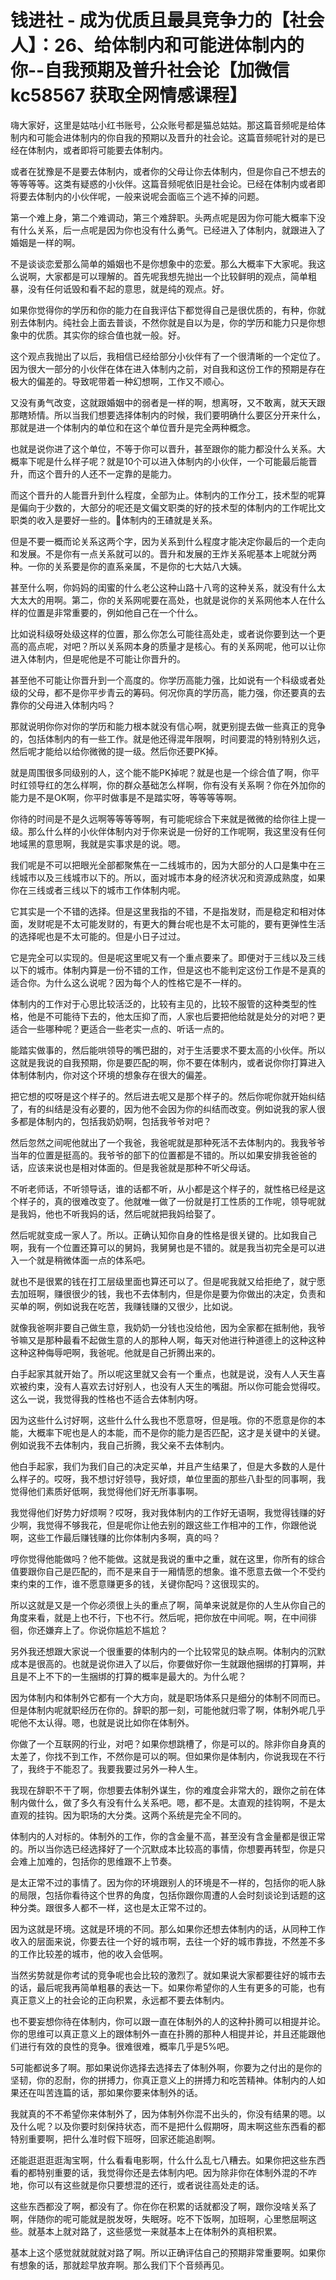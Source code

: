 # 钱进社 - 成为优质且最具竞争力的【社会人】：26、给体制内和可能进体制内的你--自我预期及普升社会论【加微信 kc58567 获取全网情感课程】

嗨大家好，这里是姑咕小红书账号，公众账号都是猫总姑姑。那这篇音频呢是给体制内和可能会进体制内的你自我的预期以及晋升的社会论。这篇音频呢针对的是已经在体制内，或者即将可能要去体制内。

或者在犹豫是不是要去体制内，或者你的父母让你去体制内，但是你自己不想去的等等等等。这类有疑惑的小伙伴。这篇音频呢依旧是社会论。已经在体制内或者即将要去体制内的小伙伴呢，一般来说呢会面临三个逃不掉的问题。

第一个难上身，第二个难调动，第三个难辞职。头两点呢是因为你可能大概率下没有什么关系，后一点呢是因为你也没有什么勇气。已经进入了体制内，就跟进入了婚姻是一样的啊。

不是谈谈恋爱那么简单的婚姻也不是你想象中的恋爱。那么大概率下大家呢。我这么说啊，大家都是可以理解的。首先呢我想先抛出一个比较鲜明的观点，简单粗暴，没有任何诋毁和看不起的意思，就是纯的观点。好。

如果你觉得你的学历和你的能力在自我评估下都觉得自己是很优质的，有种，你就别去体制内。纯社会上面去普谈，不然你就是自以为是，你的学历和能力只是你想象中的优质。其实你的综合值也就一般。好。

这个观点我抛出了以后，我相信已经给部分小伙伴有了一个很清晰的一个定位了。因为很大一部分的小伙伴在体在进入体制内之前，对自我和这份工作的预期是存在极大的偏差的。导致呢带着一种幻想啊，工作又不顺心。

又没有勇气改变，这就跟婚姻中的弱者是一样的啊，想离呀，又不敢离，就天天跟那瞎矫情。所以当我们想要选择体制内的时候，我们要明确什么要区分开来什么，那就是进一个体制内的单位和在这个单位晋升是完全两种概念。

也就是说你进了这个单位，不等于你可以晋升，甚至跟你的能力都没什么关系。大概率下呢是什么样子呢？就是10个可以进入体制内的小伙伴，一个可能最后能晋升，而这个晋升的人还不一定靠的是能力。

而这个晋升的人能晋升到什么程度，全部为止。体制内的工作分工，技术型的呢算是偏向于少数的，大部分的呢还是文偏文职类的好的技术型的体制内的工作呢比文职类的收入是要好一些的。🎼体制内的王碴就是关系。

但是不要一概而论关系这两个字，因为关系到什么程度才能决定你最后的一个走向和发展。不是你有一点关系就可以的。晋升和发展的王炸关系呢基本上呢就分两种。一你的关系要是你的直系亲属，不是你的七大姑八大姨。

甚至什么啊，你妈妈的闺蜜的什么老公这种山路十八弯的这种关系，就没有什么太大太大的用啊。第二，你的关系网呢要在高处，也就是说你的关系网他本人在什么样的位置是非常重要的，例如他自己在一个什么。

比如说科级呀处级这样的位置，那么你怎么可能往高处走，或者说你要到达一个更高的高点呢，对吧？所以关系网本身的质量才是核心。有的关系网呢，他可以让你进入体制内，但是呢他是不可能让你晋升的。

甚至他不可能让你晋升到一个高度的。你学历高能力强，比如说有一个科级或者处级的父母，都不是你平步青云的筹码。何况你真的学历高，能力强，你还要真的去靠你的父母进入体制内吗？

那就说明你你对你的学历和能力根本就没有信心啊，就更别提去做一些真正的竞争的，包括体制内的有一些工作。就是他还得混年限啊，时间要混的特别特别久远，然后呢才能给以给你微微的提一级。然后你还要PK掉。

就是周围很多同级别的人，这个能不能PK掉呢？就是也是一个综合值了啊，你平时红领导红的怎么样啊，你的群众基础怎么样啊，你有没有关系啊？你在外加你的能力是不是OK啊，你平时做事是不是踏实呀，等等等等啊。

你待的时间是不是久远啊等等等等啊，有可能呢综合下来就是微微的给你往上提一级。那么什么样的小伙伴体制内对于你来说是一份好的工作呢啊，我这里没有任何地域黑的意思啊，我就是实事求是的说。嗯。

我们呢是不可以把眼光全部都聚焦在一二线城市的，因为大部分的人口是集中在三线城市以及三线城市以下的。所以，面对城市本身的经济状况和资源成熟度，如果你在三线或者三线以下的城市工作体制内呢。

它其实是一个不错的选择。但是这里我指的不错，不是指发财，而是稳定和相对体面，发财呢是不太可能发财的，有更大的舞台呢也是不太可能的，要有更弹性生活的选择呢也是不太可能的。但是小日子过过。

它是完全可以实现的。但是呢这里呢又有一个重点要来了。即便对于三线以及三线以下的城市。体制内算是一份不错的工作，但是这也不能判定这份工作是不是真的适合你。为什么这么说呢？因为每个人的性格它是不一样的。

体制内的工作对于心思比较活泛的，比较有主见的，比较不服管的这种类型的性格，他是不可能待下去的，他太压抑了而，人家也后要把他给就是处分的对吧？更适合一些哪种呢？更适合一些老实一点的、听话一点的。

能踏实做事的，然后能哄领导的嘴巴甜的，对于生活要求不要太高的小伙伴。所以这就是我说的自我预期，你是要匹配的啊，你不要在体制内，或者说你你打算进入体制体制内，你对这个环境的想象存在很大的偏差。

把它想的哎呀是这个样子的。然后进去呢又是那个样子的。然后你呢你就开始纠结了，有的纠结是没有必要的，因为他不会因为你的纠结而改变。例如说我的家人很多都是体制内的，包括我奶奶啊，包括我爷爷对吧？

然后忽然之间呢他就出了一个我爸，我爸呢就是那种死活不去体制内的。我我爷爷当年的位置是挺高的。我爷爷的部下的位置都是不错的。所以如果安排我爸爸的话，应该来说也是相对体面的。但是我爸就是那种不听父母话。

不听老师话，不听领导话，谁的话都不听，从小都是这个样子的，就性格已经是这个样子的，真的很难改变了。他就唯一做了一份就是打工性质的工作呢，领导呢就是我妈，他也不听我妈的话，然后呢就把我妈给娶了。

然后呢就变成一家人了。所以。正确认知你自身的性格是很关键的。比如我自己啊，我有一个位置还算可以的舅妈，我舅舅也是不错的。就是我当初完全是可以进入一个就是稍微体面一点的体系吧。

就也不是很累的钱在打工层级里面也算还可以了。但是呢我就又给拒绝了，就宁愿去加班啊，赚很很少的钱，我也不去体制内，但是你是要为你做出的决定，负责和买单的啊，例如说我在吃苦，我赚钱赚的又很少，比如说。

就像我爸啊非要自己做生意，我奶奶一分钱也没给他，因为全家都在抵制他，我爷爷嘛又是那种最看不起做生意的人的那种人啊，每天对他进行种道德上的这种这种这种这种侮辱吧啊，我爸呢。他就是自己折腾出来的。

白手起家其就开始了。所以呢这里就又会有一个重点，也就是说，没有人人天生喜欢被约束，没有人喜欢去讨好别人，也没有人天生的嘴甜。所以你可能会觉得哎。这么一说，我觉得我的性格也不适合去体制内呀。

因为这些什么讨好啊，这些什么什么我也不愿意呀，但是哦。你的不愿意是你的本能，大概率下呢也是人的本能，而不是你的能力是否匹配，这才是关键中的关键。例如说我不去体制内，我自己折腾，我父亲不去体制内。

他白手起家，我们为我们自己的决定买单，并且产生结果了，但是大多数的人是什么样子的。哎呀，我不想讨好领导，我好烦，单位里面的那些八卦型的同事啊，我觉得他们素质好低啊，我觉得他们好无所事事啊。

我觉得他们好势力好烦啊？哎呀，我对我体制内的工作好无语啊，我觉得钱赚的好少啊，我觉得不够我花，但是呢你让他去别的跟这些工作相冲的工作，你跟他说啊，这些工作最后赚钱赚的比你体制内多啊，真的吗？

哼你觉得他能做吗？他不能做。这就是我说的重中之重，就在这里，你所有的综合值要跟你自己是匹配的，而不是来自于一厢情愿的想象。谁不愿意去做一个不受约束约束的工作，谁不愿意赚更多的钱，关键你配吗？这很现实的。

所以这就是又是一个你必须很上头的重点了啊，简单来说就是你的人生从你自己的角度来看，就是上也不行，下也不行。然后呢，把你放在中间呢。啊，在中间徘徊，你还嫌弃上了。你说你尴尬不尴尬？

另外我还想跟大家说一个很重要的体制内的一个比较常见的缺点啊。体制内的沉默成本是很高的。也就是说你进入了以后，你要做好你一生就跟他捆绑的打算啊，并且是不上不下的一生捆绑的打算的概率是最大的。为什么呢？

因为体制内和体制外它都有一个大方向，就是职场体系只是细分的体制不同而已。但是体制内呢就职经历在你的。辞职的那一刻，可能他就归零了啊，体制外呢几乎呢他不太认得。嗯，也就是说比如你在体制外。

你做了一个互联网的行业，对吧？如果你想跳槽了，你是可以的。除非你自身真的太差了，你找不到工作，不然你是可以的啊。但如果你是体制内，你说我现在不行了，我终于不能忍了。我要我要过另外一种人生。

我现在辞职不干了啊，你想要去体制外谋生，你的难度会非常大的，跟你之前在体制内做什么，做了多久有没有什么关系吧。嗯，都不是。太直观的挂钩啊，不是太直观的挂钩。因为职场的大分类。这两个系统是完全不同的。

体制内的人对标的。体制外的工作，你的含金量不高，甚至没有含金量都是很正常的。所以当你选已经选择好了一个沉默成本比较高的事情，你想要再转型，你是只会难上加难的，包括你的思维跟不上节奏。

是太正常不过的事情了。因为你的环境跟别人的环境是不一样的，包括你的呃人脉的局限，包括你看待这个世界的角度，包括你跟你周遭的人会时刻谈论到话题的这种分类。跟很多人都不一样，这也是太正常不过的。

因为这就是环境。这就是环境的不同。那么如果你还想去体制内的话，从同种工作收入的层面来说，你要去往一个好的城市啊，去往一个好的城市靠拢，不然差不多的工作比较差的城市，他的收入会低啊。

当然劣势就是你考试的竞争呢也会比较的激烈了。就如果说大家都要往好的城市去的话，最后呢我再简单粗暴的表达一下。如果你希望你的人生有更多的可能，也有真正意义上的社会论的正向积累，永远都不要去体制内。

也不要妄想你待在体制内，你可以跟一直在体制外的人的这种扑腾可以相提并论。你的思维可以真正意义上的跟体制外一直在扑腾的那种人相提并论，并且还能跟他们进行有效的良性的竞争。很难很难，概率几乎是5%吧。

5可能都说多了啊。那如果说你选择去选择去了体制外啊，你要为之付出的是你的坚韧，你的忍耐，你的拼搏力，你真正意义上的拼搏力和吃苦精神。体制内的人如果还在叫苦连篇的话，那如果你要来体制外的话。

我就真的不不希望你来体制外了，因为体制外你混不出头的，你没有结果的嗯。以及什么呢？以及你要时刻保持状态，而不是把什么假期呀，周末啊这些东西看的都特别重要啊，把什么准时假下班呀，回家还能追剧啊。

还能逛逛逛逛淘宝啊，什么看看电影啊，什么什么乱七八糟去。如果你把这些东西看的都特别重要的话，我觉得你还是去体制内吧。因为除非你在体制外混的不咋地，你可以有这些就是你只要想混的还行，或者说往高处走的话。

这些东西都没了啊，都没有了。你在你在积累的话就都没了啊，跟你没啥关系了啊，伴随你的呢可能就是脱发呀，失眠呀。吃不下饭啊，加班啊，心里憋屈啊这些。就基本上就对路了，这些感觉一来就基本上在体制外的真相积累。

基本上这个感觉就就就就对路了啊。所以正确评估自己的预期非常重要啊。如果你有想象的话，那就趁早放弃啊。那么我们下个音频再见。

